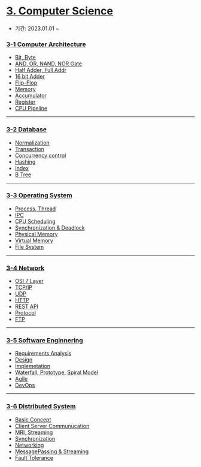 # [3. Computer Science](./computer_science/README.md)
- 기간: 2023.01.01 ~


### [3-1 Computer Architecture]()
- [Bit, Byte]()
- [AND, OR, NAND, NOR Gate]()
- [Half Adder, Full Addr]()
- [16 bit Adder]()
- [Flip-Flop]()
- [Memory]()
- [Accumulator]()
- [Register]()
- [CPU Pipeline]()

---
### [3-2 Database]()
- [Normalization]()
- [Transaction]()
- [Concurrency control]()
- [Hashing]()
- [Index]()
- [B Tree]()


---
### [3-3 Operating System]()
- [Process, Thread]()
- [IPC]()
- [CPU Scheduling]()
- [Synchronization & Deadlock]()
- [Physical Memory]()
- [Virtual Memory]()
- [File System]()
  
---
### [3-4 Network]()

- [OSI 7 Layer]()
- [TCP/IP]()
- [UDP]()
- [HTTP]()
- [REST API]()
- [Protocol]()
- [FTP]()
  
---
### [3-5 Software Enginnering]()

- [Requirements Analysis]()
- [Design]()
- [Implemetation]()
- [Waterfall, Prototype, Spiral Model]()
- [Agile]()
- [DevOps]()

---

### [3-6 Distributed System]()
- [Basic Concept]()
- [Client Server Communucation]()
- [MRI, Streaming]()
- [Synchronization]()
- [Networking]()
- [MessagePassing & Streaming]()
- [Fault Tolerance]()

